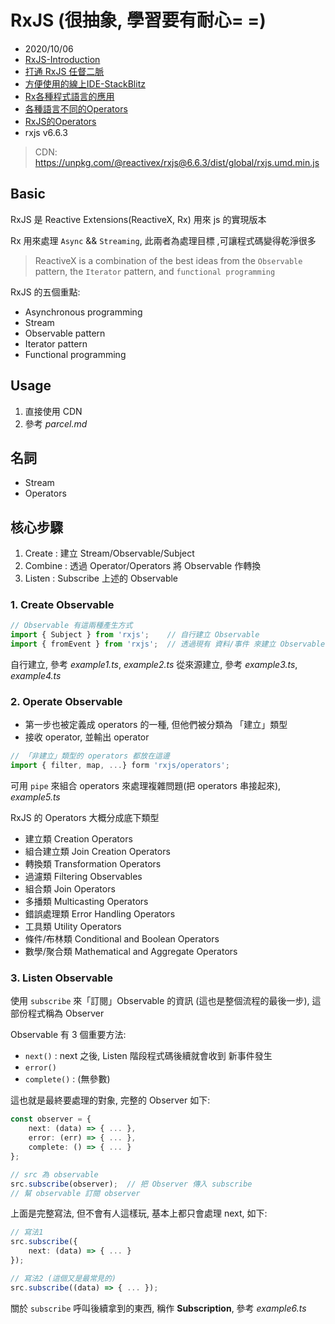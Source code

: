 # RxJS (很抽象, 學習要有耐心= =)

- 2020/10/06
- [RxJS-Introduction](https://rxjs-dev.firebaseapp.com/guide/overview)
- [打通 RxJS 任督二脈](https://ithelp.ithome.com.tw/articles/10237728)
- [方便使用的線上IDE-StackBlitz](https://stackblitz.com/)
- [Rx各種程式語言的應用](https://github.com/ReactiveX)
- [各種語言不同的Operators](http://reactivex.io/documentation/operators.html)
- [RxJS的Operators](https://rxjs-dev.firebaseapp.com/guide/operators)
- rxjs v6.6.3

> CDN: https://unpkg.com/@reactivex/rxjs@6.6.3/dist/global/rxjs.umd.min.js


## Basic

RxJS 是 Reactive Extensions(ReactiveX, Rx) 用來 js 的實現版本

Rx 用來處理 `Async` && `Streaming`, 此兩者為處理目標 ,可讓程式碼變得乾淨很多

> ReactiveX is a combination of the best ideas from the `Observable` pattern, the `Iterator` pattern, and `functional programming`

RxJS 的五個重點: 
- Asynchronous programming
- Stream
- Observable pattern
- Iterator pattern
- Functional programming


## Usage

1. 直接使用 CDN
2. 參考 *parcel.md*



## 名詞

- Stream
- Operators


## 核心步驟

1. Create : 建立 Stream/Observable/Subject
2. Combine : 透過 Operator/Operators 將 Observable 作轉換
3. Listen : Subscribe 上述的 Observable


### 1. Create Observable

```ts
// Observable 有這兩種產生方式
import { Subject } from 'rxjs';    // 自行建立 Observable
import { fromEvent } from 'rxjs';  // 透過現有 資料/事件 來建立 Observable
```

自行建立, 參考 *example1.ts*, *example2.ts*
從來源建立, 參考 *example3.ts*, *example4.ts*

### 2. Operate Observable

- 第一步也被定義成 operators 的一種, 但他們被分類為 「建立」類型
- 接收 operator, 並輸出 operator

```ts
// 「非建立」類型的 operators 都放在這邊
import { filter, map, ...} form 'rxjs/operators';
```

可用 `pipe` 來組合 operators 來處理複雜問題(把 operators 串接起來), *example5.ts*

RxJS 的 Operators 大概分成底下類型

- 建立類 Creation Operators
- 組合建立類 Join Creation Operators
- 轉換類 Transformation Operators
- 過濾類 Filtering Observables
- 組合類 Join Operators
- 多播類 Multicasting Operators
- 錯誤處理類 Error Handling Operators
- 工具類 Utility Operators
- 條件/布林類 Conditional and Boolean Operators
- 數學/聚合類 Mathematical and Aggregate Operators


### 3. Listen Observable

使用 `subscribe` 來「訂閱」Observable 的資訊 (這也是整個流程的最後一步), 這部份程式稱為 Observer

Observable 有 3 個重要方法:
- `next()` : next 之後, Listen 階段程式碼後續就會收到 新事件發生
- `error()`
- `complete()` : (無參數)

這也就是最終要處理的對象, 完整的 Observer 如下:
```ts
const observer = {
    next: (data) => { ... },
    error: (err) => { ... },
    complete: () => { ... }
};

// src 為 observable
src.subscribe(observer);  // 把 Observer 傳入 subscribe
// 幫 observable 訂閱 observer
```

上面是完整寫法, 但不會有人這樣玩, 基本上都只會處理 next, 如下:
```ts
// 寫法1
src.subscribe({
    next: (data) => { ... }
});

// 寫法2 (這個又是最常見的)
src.subscribe((data) => { ... });
```

關於 `subscribe` 呼叫後續拿到的東西, 稱作 **Subscription**, 參考 *example6.ts*

